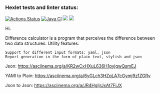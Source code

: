 ### Hexlet tests and linter status:
[![Actions Status](https://github.com/IlnazKamalov/java-project-71/workflows/hexlet-check/badge.svg)](https://github.com/IlnazKamalov/java-project-71/actions)
[![Java CI](https://github.com/IlnazKamalov/java-project-71/actions/workflows/github-actions.yml/badge.svg)](https://github.com/IlnazKamalov/java-project-71/actions/workflows/github-actions.yml)
<a href="https://codeclimate.com/github/IlnazKamalov/java-project-71/maintainability"><img src="https://api.codeclimate.com/v1/badges/c6c5b2918dc36c45419f/maintainability" /></a>
<a href="https://codeclimate.com/github/IlnazKamalov/java-project-71/test_coverage"><img src="https://api.codeclimate.com/v1/badges/c6c5b2918dc36c45419f/test_coverage" /></a>


Hi.

Difference calculator is a program that perceives the difference between two data structures.
Utility features:

    Support for different input formats: yaml, json
    Report generation in the form of plain text, stylish and json
Json:
https://asciinema.org/a/KR2wCxHXuL636H1pyjqwQsmEJ

YAMl to Plain:
https://asciinema.org/a/6yGLch3HZqLA7cGymj9z1ZGRv

Json to Json:
https://asciinema.org/a/JR4HgIjrJxAt7FiJX